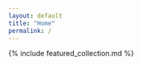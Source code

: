 ```yaml
---
layout: default
title: "Home"
permalink: /
---
```


<!-- NOTE: a medusa collection named "featured"
            must exist for this to render. This
            can be created in the admin panel.
-->
{% include featured_collection.md %}

